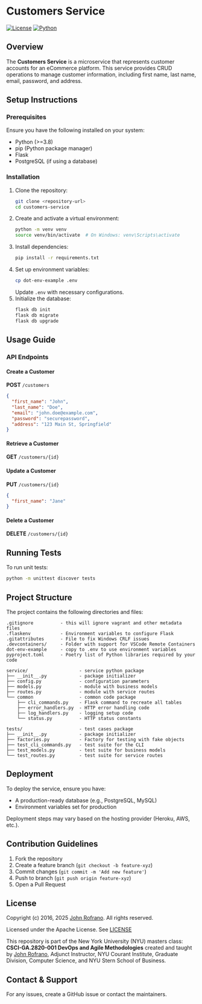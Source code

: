 # Customers Service

[![License](https://img.shields.io/badge/License-Apache_2.0-blue.svg)](https://opensource.org/licenses/Apache-2.0)
[![Python](https://img.shields.io/badge/Language-Python-blue.svg)](https://python.org/)

## Overview
The **Customers Service** is a microservice that represents customer accounts for an eCommerce platform. This service provides CRUD operations to manage customer information, including first name, last name, email, password, and address.

## Setup Instructions

### Prerequisites
Ensure you have the following installed on your system:
- Python (>=3.8)
- pip (Python package manager)
- Flask
- PostgreSQL (if using a database)

### Installation
1. Clone the repository:
   ```sh
   git clone <repository-url>
   cd customers-service
   ```
2. Create and activate a virtual environment:
   ```sh
   python -m venv venv
   source venv/bin/activate  # On Windows: venv\Scripts\activate
   ```
3. Install dependencies:
   ```sh
   pip install -r requirements.txt
   ```
4. Set up environment variables:
   ```sh
   cp dot-env-example .env
   ```
   Update `.env` with necessary configurations.
5. Initialize the database:
   ```sh
   flask db init
   flask db migrate
   flask db upgrade
   ```

## Usage Guide

### API Endpoints

#### Create a Customer
**POST** `/customers`
```json
{
  "first_name": "John",
  "last_name": "Doe",
  "email": "john.doe@example.com",
  "password": "securepassword",
  "address": "123 Main St, Springfield"
}
```

#### Retrieve a Customer
**GET** `/customers/{id}`

#### Update a Customer
**PUT** `/customers/{id}`
```json
{
  "first_name": "Jane"
}
```

#### Delete a Customer
**DELETE** `/customers/{id}`

## Running Tests
To run unit tests:
```sh
python -m unittest discover tests
```

## Project Structure
The project contains the following directories and files:

```text
.gitignore          - this will ignore vagrant and other metadata files
.flaskenv           - Environment variables to configure Flask
.gitattributes      - File to fix Windows CRLF issues
.devcontainers/     - Folder with support for VSCode Remote Containers
dot-env-example     - copy to .env to use environment variables
pyproject.toml      - Poetry list of Python libraries required by your code

service/                   - service python package
├── __init__.py            - package initializer
├── config.py              - configuration parameters
├── models.py              - module with business models
├── routes.py              - module with service routes
└── common                 - common code package
    ├── cli_commands.py    - Flask command to recreate all tables
    ├── error_handlers.py  - HTTP error handling code
    ├── log_handlers.py    - logging setup code
    └── status.py          - HTTP status constants

tests/                     - test cases package
├── __init__.py            - package initializer
├── factories.py           - Factory for testing with fake objects
├── test_cli_commands.py   - test suite for the CLI
├── test_models.py         - test suite for business models
└── test_routes.py         - test suite for service routes
```

## Deployment
To deploy the service, ensure you have:
- A production-ready database (e.g., PostgreSQL, MySQL)
- Environment variables set for production

Deployment steps may vary based on the hosting provider (Heroku, AWS, etc.).

## Contribution Guidelines
1. Fork the repository
2. Create a feature branch (`git checkout -b feature-xyz`)
3. Commit changes (`git commit -m 'Add new feature'`)
4. Push to branch (`git push origin feature-xyz`)
5. Open a Pull Request

## License

Copyright (c) 2016, 2025 [John Rofrano](https://www.linkedin.com/in/JohnRofrano/). All rights reserved.

Licensed under the Apache License. See [LICENSE](LICENSE)

This repository is part of the New York University (NYU) masters class: **CSCI-GA.2820-001 DevOps and Agile Methodologies** created and taught by [John Rofrano](https://cs.nyu.edu/~rofrano/), Adjunct Instructor, NYU Courant Institute, Graduate Division, Computer Science, and NYU Stern School of Business.

## Contact & Support
For any issues, create a GitHub issue or contact the maintainers.
